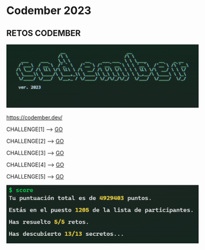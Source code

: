 # Codember 2023
## RETOS CODEMBER

![Alt text](image-1.png)

https://codember.dev/

CHALLENGE[1] -->  [GO](https://github.com/Santiagomadaw/codember/tree/main/challenge01)

CHALLENGE[2] -->  [GO](https://github.com/Santiagomadaw/codember/tree/main/challenge02)

CHALLENGE[3] -->  [GO](https://github.com/Santiagomadaw/codember/tree/main/challenge03)

CHALLENGE[4] -->  [GO](https://github.com/Santiagomadaw/codember/tree/main/challenge04)

CHALLENGE[5] -->  [GO](https://github.com/Santiagomadaw/codember/tree/main/challenge05)

![Alt text](image.png)

